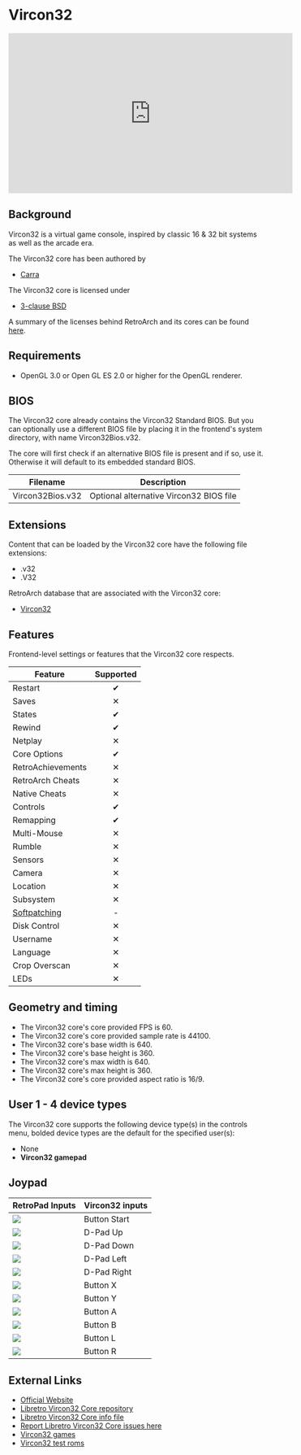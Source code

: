 # Vircon32

<iframe width="560" height="315" src="https://www.youtube-nocookie.com/embed/TcicKIQWKgU?si=KxTmymq5osyN0tGt" title="YouTube video player" frameborder="0" allow="accelerometer; autoplay; clipboard-write; encrypted-media; gyroscope; picture-in-picture; web-share" allowfullscreen></iframe>

## Background

Vircon32 is a virtual game console, inspired by classic 16 & 32 bit systems as well as the arcade era.

The Vircon32 core has been authored by

- [Carra](https://github.com/vircon32)

The Vircon32 core is licensed under

- [3-clause BSD](https://github.com/vircon32/vircon32-libretro/blob/main/LICENSE.md)

A summary of the licenses behind RetroArch and its cores can be found [here](../development/licenses.md).

## Requirements

- OpenGL 3.0 or Open GL ES 2.0 or higher for the OpenGL renderer.

## BIOS

The Vircon32 core already contains the Vircon32 Standard BIOS. But you can optionally use a different BIOS file by placing it in the frontend's system directory, with name Vircon32Bios.v32.

The core will first check if an alternative BIOS file is present and if so, use it. Otherwise it will default to its embedded standard BIOS.

| Filename          | Description                              |
|:-----------------:|:----------------------------------------:|
| Vircon32Bios.v32  | Optional alternative Vircon32 BIOS file  |

## Extensions

Content that can be loaded by the Vircon32 core have the following file extensions:

- .v32
- .V32


RetroArch database that are associated with the Vircon32 core:

- [Vircon32](https://github.com/libretro/libretro-database/blob/master/rdb/Vircon32.rdb)

## Features

Frontend-level settings or features that the Vircon32 core respects.

| Feature           | Supported |
|-------------------|:---------:|
| Restart           | ✔         |
| Saves             | ✕         |
| States            | ✔         |
| Rewind            | ✔         |
| Netplay           | ✕         |
| Core Options      | ✔         |
| RetroAchievements | ✕         |
| RetroArch Cheats  | ✕         |
| Native Cheats     | ✕         |
| Controls          | ✔         |
| Remapping         | ✔         |
| Multi-Mouse       | ✕         |
| Rumble            | ✕         |
| Sensors           | ✕         |
| Camera            | ✕         |
| Location          | ✕         |
| Subsystem         | ✕         |
| [Softpatching](../guides/softpatching.md) | -         |
| Disk Control      | ✕         |
| Username          | ✕         |
| Language          | ✕         |
| Crop Overscan     | ✕         |
| LEDs              | ✕         |

## Geometry and timing

- The Vircon32 core's core provided FPS is 60.
- The Vircon32 core's core provided sample rate is 44100.
- The Vircon32 core's base width is 640.
- The Vircon32 core's base height is 360.
- The Vircon32 core's max width is 640.
- The Vircon32 core's max height is 360.
- The Vircon32 core's core provided aspect ratio is 16/9.

## User 1 - 4 device types

The Vircon32 core supports the following device type(s) in the controls menu, bolded device types are the default for the specified user(s):

- None
- **Vircon32 gamepad**

## Joypad

| RetroPad Inputs                                | Vircon32 inputs          |
|------------------------------------------------|--------------------------|
| ![](../image/retropad/retro_start.png)         | Button Start             |
| ![](../image/retropad/retro_dpad_up.png)       | D-Pad Up                 |
| ![](../image/retropad/retro_dpad_down.png)     | D-Pad Down               |
| ![](../image/retropad/retro_dpad_left.png)     | D-Pad Left               |
| ![](../image/retropad/retro_dpad_right.png)    | D-Pad Right              |
| ![](../image/retropad/retro_x.png)             | Button X                 |
| ![](../image/retropad/retro_y.png)             | Button Y                 |
| ![](../image/retropad/retro_a.png)             | Button A                 |
| ![](../image/retropad/retro_b.png)             | Button B                 |
| ![](../image/retropad/retro_l1.png)            | Button L                 |
| ![](../image/retropad/retro_r1.png)            | Button R                 |

## External Links

- [Official Website](http://www.vircon32.com)
- [Libretro Vircon32 Core repository](https://github.com/vircon32/vircon32-libretro/)
- [Libretro Vircon32 Core info file](https://github.com/libretro/libretro-super/blob/master/dist/info/vircon32.info)
- [Report Libretro Vircon32 Core issues here](https://github.com/vircon32/vircon32-libretro/issues)
- [Vircon32 games](http://www.vircon32.com/games.html)
- [Vircon32 test roms](http://www.vircon32.com/testroms.html)
